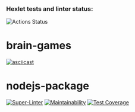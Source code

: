 ### Hexlet tests and linter status:
![Actions Status](/workflows/hexlet-check/badge.svg)



# brain-games

[![asciicast](https://asciinema.org/a/ry6WZb9KpB2sIWMG734uATfai.svg)](https://asciinema.org/a/ry6WZb9KpB2sIWMG734uATfai)

# nodejs-package 

[![Super-Linter](https://github.com/SergeyZhukov68/frontend-project-lvl1/workflows/Super-Linter/badge.svg)](https://github.com/SergeyZhukov68/frontend-project-lvl1/actions)
[![Maintainability](https://api.codeclimate.com/v1/badges/29d12cc4db4feb993005/maintainability)](https://codeclimate.com/github/SergeyZhukov68/frontend-project-lvl1/maintainability)
[![Test Coverage](https://api.codeclimate.com/v1/badges/29d12cc4db4feb993005/test_coverage)](https://codeclimate.com/github/SergeyZhukov68/frontend-project-lvl1/test_coverage)
